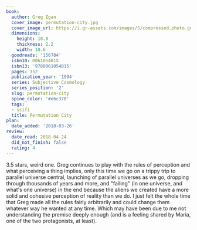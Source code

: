 ```yaml
---
book:
  author: Greg Egan
  cover_image: permutation-city.jpg
  cover_image_url: https://i.gr-assets.com/images/S/compressed.photo.goodreads.com/books/1287341300l/156784._SX98_.jpg
  dimensions:
    height: 18.0
    thickness: 2.2
    width: 10.6
  goodreads: '156784'
  isbn10: 006105481X
  isbn13: '9780061054815'
  pages: 352
  publication_year: '1994'
  series: Subjective Cosmology
  series_position: '2'
  slug: permutation-city
  spine_color: '#e6c378'
  tags:
  - scifi
  title: Permutation City
plan:
  date_added: '2018-03-26'
review:
  date_read: 2018-04-24
  did_not_finish: false
  rating: 4
---
```


3.5 stars, weird one. Greg continues to play with the rules of perception and what perceiving a thing implies, only this time we go on a trippy trip to parallel universe central, launching of parallel universes as we go, dropping through thousands of years and more, and "failing" (in one universe, and what's one universe) in the end because the aliens we created have a more solid and cohesive perception of reality than we do. I just felt the whole time that Greg made all the rules fairly arbitrarily and could change them whatever way he wanted at any time. Which may have been due to me not understanding the premise deeply enough (and is a feeling shared by Maria, one of the two protagonists, at least).
